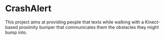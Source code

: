 CrashAlert
==========

This project aims at providing people that texts while walking with a Kinect-based proximity bumper that communicates them the obstacles they might bump into.
